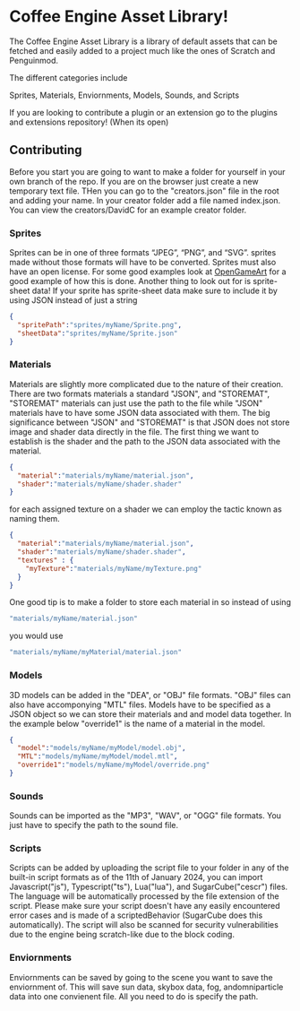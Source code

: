 # Coffee Engine Asset Library!
The Coffee Engine Asset Library is a library of default assets that can be fetched and easily added to a project much like the ones of Scratch and Penguinmod.

The different categories include

Sprites,
Materials,
Enviornments,
Models,
Sounds,
and Scripts

If you are looking to contribute a plugin or an extension go to the plugins and extensions repository! (When its open)

## Contributing
Before you start you are going to want to make a folder for yourself in your own branch of the repo. If you are on the browser just create a new temporary text file.
THen you can go to the "creators.json" file in the root and adding your name. In your creator folder add a file named index.json.
You can view the creators/DavidC for an example creator folder.
### Sprites
Sprites can be in one of three formats “JPEG”, “PNG”, and “SVG”. sprites made without those formats will have to be converted. Sprites must also have an open license. For some good examples look at [OpenGameArt](https://opengameart.org/) for a good example of how this is done. Another thing to look out for is sprite-sheet data! If your sprite has sprite-sheet data make sure to include it by using JSON instead of just a string
```json
{
  "spritePath":"sprites/myName/Sprite.png",
  "sheetData":"sprites/myName/Sprite.json"
}
```

### Materials
Materials are slightly more complicated due to the nature of their creation. There are two formats materials a standard "JSON", and "STOREMAT",
"STOREMAT" materials can just use the path to the file while "JSON" materials have to have some JSON data associated with them. The big significance between "JSON" and "STOREMAT" is that JSON does not store image and shader data directly in the file. The first thing we want to establish is the shader and the path to the JSON data associated with the material.
```json
{
  "material":"materials/myName/material.json",
  "shader":"materials/myName/shader.shader"
}
```
for each assigned texture on a shader we can employ the tactic known as naming them.
```json
{
  "material":"materials/myName/material.json",
  "shader":"materials/myName/shader.shader",
  "textures" : {
    "myTexture":"materials/myName/myTexture.png"
  }
}
```
One good tip is to make a folder to store each material in so instead of using
```js
"materials/myName/material.json"
```
you would use
```js
"materials/myName/myMaterial/material.json"
```

### Models
3D models can be added in the "DEA", or "OBJ" file formats. "OBJ" files can also have accomponying "MTL" files.
Models have to be specified as a JSON object so we can store their materials and and model data together.
In the example below "override1" is the name of a material in the model.
```json
{
  "model":"models/myName/myModel/model.obj",
  "MTL":"models/myName/myModel/model.mtl",
  "override1":"models/myName/myModel/override.png"
}
```

### Sounds
Sounds can be imported as the "MP3", "WAV", or "OGG" file formats. You just have to specify the path to the sound file.

### Scripts
Scripts can be added by uploading the script file to your folder in any of the built-in script formats as of the 11th of January 2024, you can import Javascript("js"), Typescript("ts"), Lua("lua"), and SugarCube("cescr") files. The language will be automatically processed by the file extension of the script. Please make sure your script doesn't have any easily encountered error cases and is made of a scriptedBehavior (SugarCube does this automatically). The script will also be scanned for security vulnerabilities due to the engine being scratch-like due to the block coding.

### Enviornments
Enviornments can be saved by going to the scene you want to save the enviornment of. This will save sun data, skybox data, fog, andomniparticle data into one convienent file. All you need to do is specify the path.
